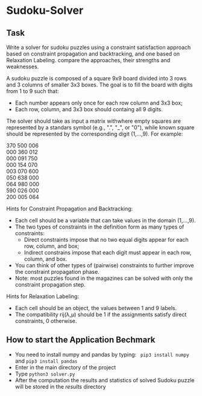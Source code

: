 # Sudoku-Solver

## Task
Write a solver for sudoku puzzles using a constraint satisfaction approach based on constraint propagation and backtracking, and one based on Relaxation Labeling. compare the approaches, their strengths and weaknesses.

A sudoku puzzle is composed of a square 9x9 board divided into 3 rows and 3 columns of smaller 3x3 boxes. The goal is to fill the board with digits from 1 to 9 such that:
* Each number appears only once for each row column and 3x3 box;
* Each row, column, and 3x3 box should containg all 9 digits.

The solver should take as input a matrix withwhere empty squares are represented by a standars symbol (e.g., ".", "_", or "0"), while known square should be represented by the corresponding digit (1,...,9). For example:

370 500 006<br/>
000 360 012<br/>
000 091 750<br/>
000 154 070<br/>
003 070 600<br/>
050 638 000<br/>
064 980 000<br/>
590 026 000<br/>
200 005 064<br/>

Hints for Constraint Propagation and Backtracking:
* Each cell should be a variable that can take values in the domain (1,...,9).
* The two types of constraints in the definition form as many types of constraints:
    * Direct constraints impose that no two equal digits appear for each row, column, and box;
    * Indirect constrains impose that each digit must appear in each row, column, and box.
* You can think of other types of (pairwise) constraints to further improve the constraint propagation phase.
* Note: most puzzles found in the magazines can be solved with only the constraint propagation step.


Hints for Relaxation Labeling:
* Each cell should be an object, the values between 1 and 9 labels.
* The compatibility rij(λ,μ) should be 1 if the assignments satisfy direct constraints, 0 otherwise.


## How to start the Application Bechmark
* You need to install numpy and pandas by typing: ```
pip3 install numpy``` and ```
pip3 install pandas ```
* Enter in the main directory of the project
* Type ```python3 solver.py ```
* After the computation the results and statistics of solved Sudoku puzzle will be stored in the *results* directory
